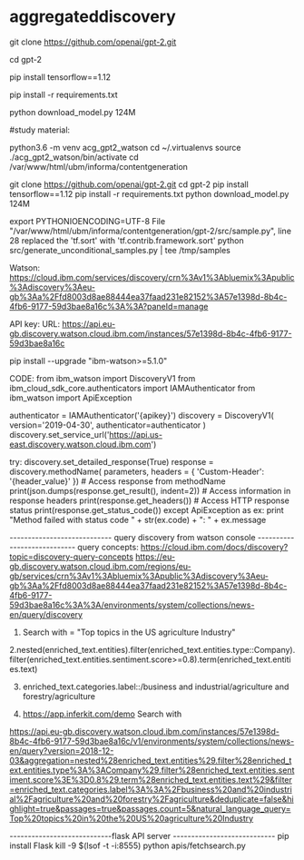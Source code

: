 # aggregateddiscovery
git clone https://github.com/openai/gpt-2.git

cd gpt-2

pip install tensorflow==1.12

pip install -r requirements.txt

python download_model.py 124M




#study material:

python3.6 -m venv acg_gpt2_watson
cd ~/.virtualenvs
source ./acg_gpt2_watson/bin/activate
cd /var/www/html/ubm/informa/contentgeneration

git clone https://github.com/openai/gpt-2.git
cd gpt-2
pip install tensorflow==1.12
pip install -r requirements.txt
python download_model.py 124M

export PYTHONIOENCODING=UTF-8
File "/var/www/html/ubm/informa/contentgeneration/gpt-2/src/sample.py", line 28 replaced the 'tf.sort' with 'tf.contrib.framework.sort'
python src/generate_unconditional_samples.py | tee /tmp/samples


Watson:
https://cloud.ibm.com/services/discovery/crn%3Av1%3Abluemix%3Apublic%3Adiscovery%3Aeu-gb%3Aa%2Ffd8003d8ae88444ea37faad231e82152%3A57e1398d-8b4c-4fb6-9177-59d3bae8a16c%3A%3A?paneId=manage

API key: 
URL: https://api.eu-gb.discovery.watson.cloud.ibm.com/instances/57e1398d-8b4c-4fb6-9177-59d3bae8a16c

pip install --upgrade "ibm-watson>=5.1.0"


CODE:
from ibm_watson import DiscoveryV1
from ibm_cloud_sdk_core.authenticators import IAMAuthenticator
from ibm_watson import ApiException

authenticator = IAMAuthenticator('{apikey}')
discovery = DiscoveryV1(
    version='2019-04-30',
    authenticator=authenticator
)
discovery.set_service_url('https://api.us-east.discovery.watson.cloud.ibm.com')

try:
    discovery.set_detailed_response(True)
    response = discovery.methodName(
        parameters,
        headers = {
            'Custom-Header': '{header_value}'
        })
    # Access response from methodName
    print(json.dumps(response.get_result(), indent=2))
    # Access information in response headers
    print(response.get_headers())
    # Access HTTP response status
    print(response.get_status_code())
except ApiException as ex:
    print "Method failed with status code " + str(ex.code) + ": " + ex.message


---------------------------- query discovery from watson console ----------------------------
query concepts: https://cloud.ibm.com/docs/discovery?topic=discovery-query-concepts
https://eu-gb.discovery.watson.cloud.ibm.com/regions/eu-gb/services/crn%3Av1%3Abluemix%3Apublic%3Adiscovery%3Aeu-gb%3Aa%2Ffd8003d8ae88444ea37faad231e82152%3A57e1398d-8b4c-4fb6-9177-59d3bae8a16c%3A%3A/environments/system/collections/news-en/query/discovery
1. Search with = "Top topics in the US agriculture Industry"

2.nested(enriched_text.entities).filter(enriched_text.entities.type::Company).filter(enriched_text.entities.sentiment.score>=0.8).term(enriched_text.entities.text)

3. enriched_text.categories.label::/business and industrial/agriculture and forestry/agriculture

4. https://app.inferkit.com/demo Search with


https://api.eu-gb.discovery.watson.cloud.ibm.com/instances/57e1398d-8b4c-4fb6-9177-59d3bae8a16c/v1/environments/system/collections/news-en/query?version=2018-12-03&aggregation=nested%28enriched_text.entities%29.filter%28enriched_text.entities.type%3A%3ACompany%29.filter%28enriched_text.entities.sentiment.score%3E%3D0.8%29.term%28enriched_text.entities.text%29&filter=enriched_text.categories.label%3A%3A%2Fbusiness%20and%20industrial%2Fagriculture%20and%20forestry%2Fagriculture&deduplicate=false&highlight=true&passages=true&passages.count=5&natural_language_query=Top%20topics%20in%20the%20US%20agriculture%20Industry


----------------------------flask API server ----------------------------
pip install Flask
kill -9 $(lsof -t -i:8555)
python apis/fetchsearch.py
